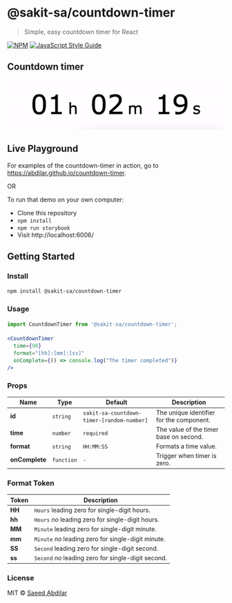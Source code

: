 # @sakit-sa/countdown-timer

> Simple, easy countdown timer for React

[![NPM](https://img.shields.io/npm/v/@sakit-sa/countdown-timer.svg)](https://www.npmjs.com/package/@sakit-sa/countdown-timer) [![JavaScript Style Guide](https://img.shields.io/badge/code_style-standard-brightgreen.svg)](https://standardjs.com)

## Countdown timer

![Spinner gif](https://raw.githubusercontent.com/Abdilar/countdown-timer/master/src/asset/images/react-countdown-timer.gif)

## Live Playground
For examples of the countdown-timer in action, go to https://abdilar.github.io/countdown-timer.

OR

To run that demo on your own computer:
* Clone this repository
* `npm install`
* `npm run storybook`
* Visit http://localhost:6006/

## Getting Started
### Install

```sh
npm install @sakit-sa/countdown-timer
```

### Usage
```jsx
import CountdownTimer from '@sakit-sa/countdown-timer';

<CountdownTimer 
  time={90}
  format="[hh]:[mm]:[ss]"
  onComplete={() => console.log("The timer completed")} 
/>
```

### Props
Name | Type | Default | Description
-----|------|-------|-----
**id**|`string`|`sakit-sa-countdown-timer-[random-number]`|The unique identifier for the component.
**time**|`number`|`required`|The value of the timer base on second.
**format**|`string`|`HH:MM:SS`|Formats a time value.
**onComplete**|`function`|`-`|Trigger when timer is zero.

### Format Token
Token | Description
-----|-----
**HH**|`Hours` leading zero for single-digit hours.
**hh**|`Hours` *no* leading zero for single-digit hours.
**MM**|`Minute` leading zero for single-digit minute.
**mm**|`Minute` *no* leading zero for single-digit minute.
**SS**|`Second` leading zero for single-digit second.
**ss**|`Second` *no* leading zero for single-digit second.

### License

MIT © [Saeed Abdilar](https://github.com/Abdilar)
